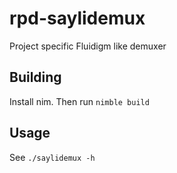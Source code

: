 # rpd-saylidemux

Project specific Fluidigm like demuxer

## Building

Install nim. Then run `nimble build`

## Usage

See `./saylidemux -h`


